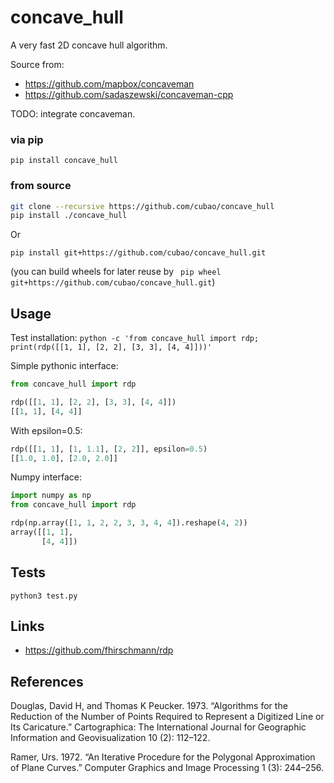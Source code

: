 # concave_hull

A very fast 2D concave hull algorithm.

Source from:

-   https://github.com/mapbox/concaveman
-   https://github.com/sadaszewski/concaveman-cpp

TODO: integrate concaveman.

### via pip

```
pip install concave_hull
```

### from source

```bash
git clone --recursive https://github.com/cubao/concave_hull
pip install ./concave_hull
```

Or

```
pip install git+https://github.com/cubao/concave_hull.git
```

(you can build wheels for later reuse by ` pip wheel git+https://github.com/cubao/concave_hull.git`)

## Usage

Test installation: `python -c 'from concave_hull import rdp; print(rdp([[1, 1], [2, 2], [3, 3], [4, 4]]))'`

Simple pythonic interface:

```python
from concave_hull import rdp

rdp([[1, 1], [2, 2], [3, 3], [4, 4]])
[[1, 1], [4, 4]]
```

With epsilon=0.5:

```python
rdp([[1, 1], [1, 1.1], [2, 2]], epsilon=0.5)
[[1.0, 1.0], [2.0, 2.0]]
```

Numpy interface:

```python
import numpy as np
from concave_hull import rdp

rdp(np.array([1, 1, 2, 2, 3, 3, 4, 4]).reshape(4, 2))
array([[1, 1],
       [4, 4]])
```

## Tests

```
python3 test.py
```

## Links

-   https://github.com/fhirschmann/rdp

## References

Douglas, David H, and Thomas K Peucker. 1973. “Algorithms for the Reduction of the Number of Points Required to Represent a Digitized Line or Its Caricature.” Cartographica: The International Journal for Geographic Information and Geovisualization 10 (2): 112–122.

Ramer, Urs. 1972. “An Iterative Procedure for the Polygonal Approximation of Plane Curves.” Computer Graphics and Image Processing 1 (3): 244–256.
